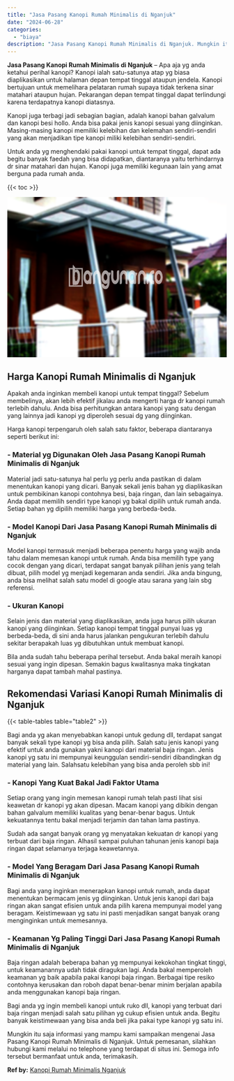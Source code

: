 ```yaml
---
title: "Jasa Pasang Kanopi Rumah Minimalis di Nganjuk"
date: "2024-06-28"
categories: 
  - "biaya"
description: "Jasa Pasang Kanopi Rumah Minimalis di Nganjuk. Mungkin itu saja informasi yang mampu kami sampaikan mengenai Jasa Pasang Kanopi Rumah Minimalis di Nganjuk. U..."
---
```


**Jasa Pasang Kanopi Rumah Minimalis di Nganjuk** – Apa aja yg anda ketahui perihal kanopi? Kanopi ialah satu-satunya atap yg biasa diaplikasikan untuk halaman depan tempat tinggal ataupun jendela. Kanopi bertujuan untuk memelihara pelataran rumah supaya tidak terkena sinar matahari ataupun hujan. Pekarangan depan tempat tinggal dapat terlindungi karena terdapatnya kanopi diatasnya.

Kanopi juga terbagi jadi sebagian bagian, adalah kanopi bahan galvalum dan kanopi besi hollo. Anda bisa pakai jenis kanopi sesuai yang diinginkan. Masing-masing kanopi memiliki kelebihan dan kelemahan sendiri-sendiri yang akan menjadikan tipe kanopi miliki kelebihan sendiri-sendiri.

Untuk anda yg menghendaki pakai kanopi untuk tempat tinggal, dapat ada begitu banyak faedah yang bisa didapatkan, diantaranya yaitu terhindarnya dr sinar matahari dan hujan. Kanopi juga memiliki kegunaan lain yang amat berguna pada rumah anda.

{{< toc >}}

![Jasa Pasang Kanopi Rumah Minimalis di Nganjuk](/images/harga-kanopi-minimalis-43.png)

## Harga Kanopi Rumah Minimalis di Nganjuk

Apakah anda inginkan membeli kanopi untuk tempat tinggal? Sebelum membelinya, akan lebih efektif jikalau anda mengerti harga dr kanopi rumah terlebih dahulu. Anda bisa perhitungkan antara kanopi yang satu dengan yang lainnya jadi kanopi yg diperoleh sesuai dg yang diinginkan.

Harga kanopi terpengaruh oleh salah satu faktor, beberapa diantaranya seperti berikut ini:

### \- Material yg Digunakan Oleh Jasa Pasang Kanopi Rumah Minimalis di Nganjuk

Material jadi satu-satunya hal perlu yg perlu anda pastikan di dalam menentukan kanopi yang dicari. Banyak sekali jenis bahan yg diaplikasikan untuk pembikinan kanopi contohnya besi, baja ringan, dan lain sebagainya. Anda dapat memilih sendiri type kanopi yg bakal dipilih untuk rumah anda. Setiap bahan yg dipilih memiliki harga yang berbeda-beda.

### \- Model Kanopi Dari Jasa Pasang Kanopi Rumah Minimalis di Nganjuk

Model kanopi termasuk menjadi beberapa penentu harga yang wajib anda tahu dalam memesan kanopi untuk rumah. Anda bisa memilih type yang cocok dengan yang dicari, terdapat sangat banyak pilihan jenis yang telah dibuat, pilih model yg menjadi kegemaran anda sendiri. Jika anda bingung, anda bisa melihat salah satu model di google atau sarana yang lain sbg referensi.

### \- Ukuran Kanopi

Selain jenis dan material yang diaplikasikan, anda juga harus pilih ukuran kanopi yang diinginkan. Setiap kanopi tempat tinggal punyai luas yg berbeda-beda, di sini anda harus jalankan pengukuran terlebih dahulu sekitar berapakah luas yg dibutuhkan untuk membuat kanopi.

Bila anda sudah tahu beberapa perihal tersebut. Anda bakal meraih kanopi sesuai yang ingin dipesan. Semakin bagus kwalitasnya maka tingkatan harganya dapat tambah mahal pastinya.

## Rekomendasi Variasi Kanopi Rumah Minimalis di Nganjuk

{{< table-tables table="table2" >}}

Bagi anda yg akan menyebabkan kanopi untuk gedung dll, terdapat sangat banyak sekali type kanopi yg bisa anda pilih. Salah satu jenis kanopi yang efektif untuk anda gunakan yakni kanopi dari material baja ringan. Jenis kanopi yg satu ini mempunyai keunggulan sendiri-sendiri dibandingkan dg material yang lain. Salahsatu kelebihan yang bisa anda peroleh sbb ini!

### \- Kanopi Yang Kuat Bakal Jadi Faktor Utama

Setiap orang yang ingin memesan kanopi rumah telah pasti lihat sisi keawetan dr kanopi yg akan dipesan. Macam kanopi yang dibikin dengan bahan galvalum memiliki kualitas yang benar-benar bagus. Untuk kekuatannya tentu bakal menjadi terjamin dan tahan lama pastinya.

Sudah ada sangat banyak orang yg menyatakan kekuatan dr kanopi yang terbuat dari baja ringan. Alhasil sampai puluhan tahunan jenis kanopi baja ringan dapat selamanya terjaga keawetannya.

### \- Model Yang Beragam Dari Jasa Pasang Kanopi Rumah Minimalis di Nganjuk

Bagi anda yang inginkan menerapkan kanopi untuk rumah, anda dapat menentukan bermacam jenis yg diinginkan. Untuk jenis kanopi dari baja ringan akan sangat efisien untuk anda pilih karena mempunyai model yang beragam. Keistimewaan yg satu ini pasti menjadikan sangat banyak orang menginginkan untuk memesannya.

### \- Keamanan Yg Paling Tinggi Dari Jasa Pasang Kanopi Rumah Minimalis di Nganjuk

Baja ringan adalah beberapa bahan yg mempunyai kekokohan tingkat tinggi, untuk keamanannya udah tidak diragukan lagi. Anda bakal memperoleh keamanan yg baik apabila pakai kanopi baja ringan. Berbagai tipe resiko contohnya kerusakan dan roboh dapat benar-benar minim berjalan apabila anda menggunakan kanopi baja ringan.

Bagi anda yg ingin membeli kanopi untuk ruko dll, kanopi yang terbuat dari baja ringan menjadi salah satu pilihan yg cukup efisien untuk anda. Begitu banyak keistimewaan yang bisa anda beli jika pakai type kanopi yg satu ini.

Mungkin itu saja informasi yang mampu kami sampaikan mengenai Jasa Pasang Kanopi Rumah Minimalis di Nganjuk. Untuk pemesanan, silahkan hubungi kami melalui no telephone yang terdapat di situs ini. Semoga info tersebut bermanfaat untuk anda, terimakasih.

**Ref by:**  [Kanopi Rumah Minimalis Nganjuk](https://id.wikipedia.org/wiki/Kanopi)
